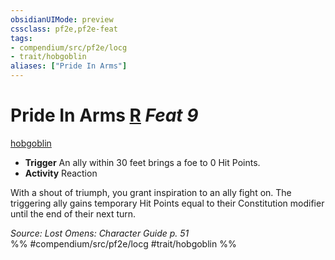 ```yaml
---
obsidianUIMode: preview
cssclass: pf2e,pf2e-feat
tags:
- compendium/src/pf2e/locg
- trait/hobgoblin
aliases: ["Pride In Arms"]
---
```

# Pride In Arms  [R](../../rules/core-rulebook/chapter-9-playing-the-game.md#Actions "Reaction") *Feat 9*  
[hobgoblin](../../rules/traits/hobgoblin-locg.md)  

- **Trigger** An ally within 30 feet brings a foe to 0 Hit Points.
- **Activity** Reaction

With a shout of triumph, you grant inspiration to an ally fight on. The triggering ally gains temporary Hit Points equal to their Constitution modifier until the end of their next turn.

*Source: Lost Omens: Character Guide p. 51*  
%% #compendium/src/pf2e/locg #trait/hobgoblin %%